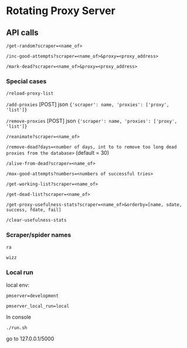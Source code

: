 # Rotating Proxy Server

## API calls

`/get-random?scraper=<name_of>`

`/inc-good-attempts?scraper=<name_of>&proxy=<proxy_address>`

`/mark-dead?scraper=<name_of>&proxy=<proxy_address>`

### Special cases

`/reload-proxy-list`

`/add-proxies` [POST] json `{'scraper': name, 'proxies': ['proxy', 'list']}`

`/remove-proxies` [POST] json `{'scraper': name, 'proxies': ['proxy', 'list']}`

`/reanimate?scraper=<name_of>`

`/remove-dead?days=<number of days, int to to remove too long dead proxies from the database>` (default = 30)

`/alive-from-dead?scraper=<name_of>`

`/max-good-attempts?numbers=<numbers of successful tries>`

`/get-working-list?scraper=<name_of>`

`/get-dead-list?scraper=<name_of>`

`/get-proxy-usefulness-stats?scraper=<name_of>&orderby=[name, sdate, success, fdate, fail]`

`/clear-usefulness-stats`

### Scraper/spider names

`ra`

`wizz`

### Local run

local env:

`pmserver=development`

`pmserver_local_run=local`

In console

`./run.sh`

go to 127.0.0.1/5000
